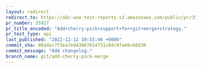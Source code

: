```yaml
---
layout: redirect
redirect_to: https://a8c-woo-test-reports.s3.amazonaws.com/public/pr/35927/api/index.html
pr_number: 35927
pr_title_encoded: "Add+cherry-pick+support+for+git+merge+strategy."
pr_test_type: api
last_published: "2022-12-12 10:53:46 +0000"
commit_sha: 00adac7f3ea7ed43867614731c8dc8fa66c66d30
commit_message: "Add changelog."
branch_name: git/add-cherry-pick-merge
---
```

